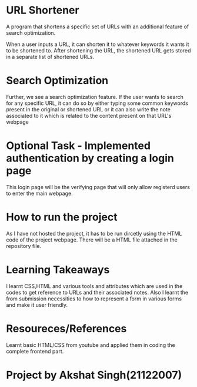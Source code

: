 # URL Shortener
A program that shortens a specific set of URLs with an additional feature of search optimization.

When a user inputs a URL, it can shorten it to whatever keywords it wants it to be shortened to. After shortening the URL, the shortened URL gets stored in a separate list of shortened URLs. 

# Search Optimization
Further, we see a search optimization feature. If the user wants to search for any specific URL, it can do so by either typing some common keywords present in the original or shortened URL or it can also write the note associated to it which is related to the content present on that URL's webpage

# Optional Task - Implemented authentication by creating a login page
This login page will be the verifying page that will only allow registerd users to enter the main webpage.

# How to run the project
As I have not hosted the project, it has to be run dircetly using the HTML code of the project webpage. There will be a HTML file attached in the repository file.

# Learning Takeaways
I learnt CSS,HTML and various tools and attributes which are used in the codes to get reference to URLs and their associated notes. Also I learnt the from submission necessities to how to represent a form in various forms and make it user friendly.

# Resoureces/References
Learnt basic HTML/CSS from youtube and applied them in coding the complete frontend part.

# Project by Akshat Singh(21122007)
